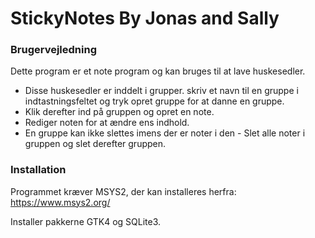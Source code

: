 # StickyNotes By Jonas and Sally

### Brugervejledning

Dette program er et note program og kan bruges til at lave huskesedler.
* Disse huskesedler er inddelt i grupper. skriv et navn til en gruppe i indtastningsfeltet og tryk opret gruppe for at danne en gruppe.
* Klik derefter ind på gruppen og opret en note.
* Rediger noten for at ændre ens indhold.
* En gruppe kan ikke slettes imens der er noter i den - Slet alle noter i gruppen og slet derefter gruppen.

### Installation

Programmet kræver MSYS2, der kan installeres herfra:
https://www.msys2.org/

Installer pakkerne GTK4 og SQLite3.
